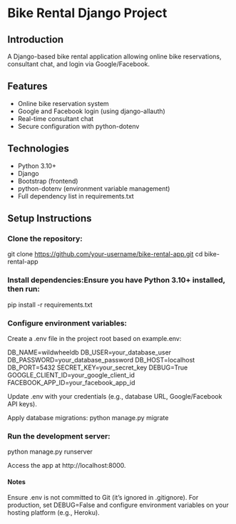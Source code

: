 # Bike Rental Django Project

## Introduction

A Django-based bike rental application allowing online bike reservations, consultant chat, and login via Google/Facebook.

## Features

- Online bike reservation system
- Google and Facebook login (using django-allauth)
- Real-time consultant chat
- Secure configuration with python-dotenv

## Technologies

- Python 3.10+
- Django
- Bootstrap (frontend)
- python-dotenv (environment variable management)
- Full dependency list in requirements.txt

## Setup Instructions

### Clone the repository:
git clone https://github.com/your-username/bike-rental-app.git
cd bike-rental-app

### Install dependencies:Ensure you have Python 3.10+ installed, then run:
pip install -r requirements.txt

### Configure environment variables:

Create a .env file in the project root based on example.env:

DB_NAME=wildwheeldb
DB_USER=your_database_user
DB_PASSWORD=your_database_password
DB_HOST=localhost
DB_PORT=5432
SECRET_KEY=your_secret_key
DEBUG=True
GOOGLE_CLIENT_ID=your_google_client_id
FACEBOOK_APP_ID=your_facebook_app_id

Update .env with your credentials (e.g., database URL, Google/Facebook API keys).


Apply database migrations:
python manage.py migrate


### Run the development server:
python manage.py runserver

Access the app at http://localhost:8000.


#### Notes

Ensure .env is not committed to Git (it’s ignored in .gitignore).
For production, set DEBUG=False and configure environment variables on your hosting platform (e.g., Heroku).

